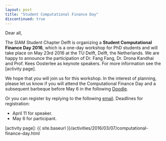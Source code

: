 ```yaml
---
layout: post
title: "Student Computational Finance Day"
discontinued: true
---
```


Dear all,

The SIAM Student Chapter Delft is organizing a **Student Computational Finance Day 2016**, which is a one-day workshop for 
PhD students and will take place on May 23rd 2016 at the TU Delft, Delft, the Netherlands. We are happy to announce the 
participation of Dr. Fang Fang, Dr. Drona Kandhai and Prof. Kees Oosterlee as keynote speakers. For more information see the [activity page].

We hope that you will join us for this workshop. In the interest of planning, please let us know if you will attend the 
Computational Finance Day and a subsequent barbeque before May 6 in the following [Doodle]. 

Or you can register by replying to the following [email][mail sscdelft]. Deadlines for registration: 

* April 11 for speaker.
* May 6 for participant.


[doodle]: http://doodle.com/poll/2t4ad5x57brswa3c
[mail sscdelft]: mailto:SIAMSC-EWI@tudelft.nl
[activity page]: {{ site.baseurl }}/activities/2016/03/07/computational-finance-day.html

